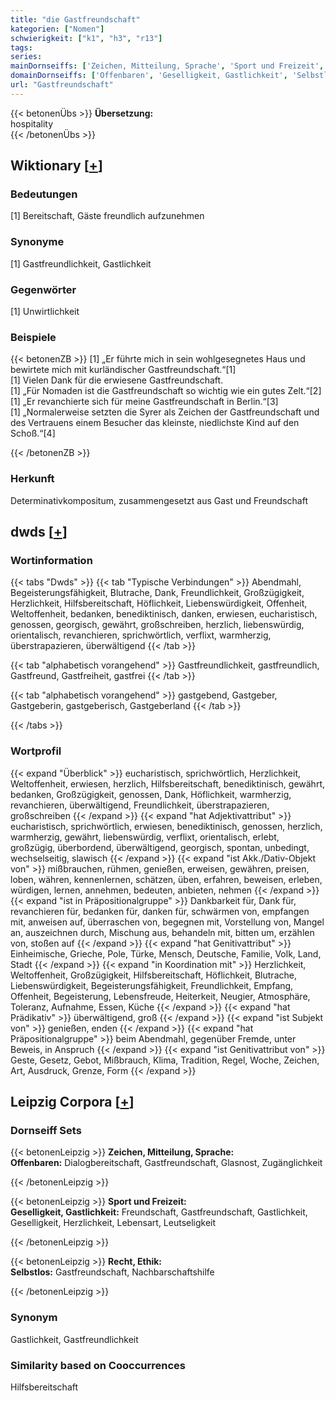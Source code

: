 ```yaml
---
title: "die Gastfreundschaft"
kategorien: ["Nomen"]
schwierigkeit: ["k1", "h3", "r13"]
tags:
series:
mainDornseiffs: ['Zeichen, Mitteilung, Sprache', 'Sport und Freizeit', 'Recht, Ethik']
domainDornseiffs: ['Offenbaren', 'Geselligkeit, Gastlichkeit', 'Selbstlos']
url: "Gastfreundschaft"
---
```


{{< betonenÜbs >}}
**Übersetzung:**  
hospitality  
{{< /betonenÜbs >}}

## Wiktionary [[+](https://de.wiktionary.org/wiki/Gastfreundschaft)]

### Bedeutungen
[1] Bereitschaft, Gäste freundlich aufzunehmen  

### Synonyme
[1] Gastfreundlichkeit, Gastlichkeit  

### Gegenwörter
[1] Unwirtlichkeit  

### Beispiele
{{< betonenZB >}}
[1] „Er führte mich in sein wohlgesegnetes Haus und bewirtete mich mit kurländischer Gastfreundschaft.“[1]  
[1] Vielen Dank für die erwiesene Gastfreundschaft.  
[1] „Für Nomaden ist die Gastfreundschaft so wichtig wie ein gutes Zelt.“[2]  
[1] „Er revanchierte sich für meine Gastfreundschaft in Berlin.“[3]  
[1] „Normalerweise setzten die Syrer als Zeichen der Gastfreundschaft und des Vertrauens einem Besucher das kleinste, niedlichste Kind auf den Schoß.“[4]  

{{< /betonenZB >}}
### Herkunft
Determinativkompositum, zusammengesetzt aus Gast und Freundschaft  



## dwds [[+](https://www.dwds.de/wb/Gastfreundschaft)]

### Wortinformation
{{< tabs "Dwds" >}}
{{< tab "Typische Verbindungen" >}}
Abendmahl, Begeisterungsfähigkeit, Blutrache, Dank, Freundlichkeit, Großzügigkeit, Herzlichkeit, Hilfsbereitschaft, Höflichkeit, Liebenswürdigkeit, Offenheit, Weltoffenheit, bedanken, benediktinisch, danken, erwiesen, eucharistisch, genossen, georgisch, gewährt, großschreiben, herzlich, liebenswürdig, orientalisch, revanchieren, sprichwörtlich, verflixt, warmherzig, überstrapazieren, überwältigend
{{< /tab >}}

{{< tab "alphabetisch vorangehend" >}}
Gastfreundlichkeit, gastfreundlich, Gastfreund, Gastfreiheit, gastfrei
{{< /tab >}}

{{< tab "alphabetisch vorangehend" >}}
gastgebend, Gastgeber, Gastgeberin, gastgeberisch, Gastgeberland
{{< /tab >}}

{{< /tabs >}}

### Wortprofil
{{< expand "Überblick" >}} eucharistisch, sprichwörtlich, Herzlichkeit, Weltoffenheit, erwiesen, herzlich, Hilfsbereitschaft, benediktinisch, gewährt, bedanken, Großzügigkeit, genossen, Dank, Höflichkeit, warmherzig, revanchieren, überwältigend, Freundlichkeit, überstrapazieren, großschreiben {{< /expand >}}
{{< expand "hat Adjektivattribut" >}} eucharistisch, sprichwörtlich, erwiesen, benediktinisch, genossen, herzlich, warmherzig, gewährt, liebenswürdig, verflixt, orientalisch, erlebt, großzügig, überbordend, überwältigend, georgisch, spontan, unbedingt, wechselseitig, slawisch {{< /expand >}}
{{< expand "ist Akk./Dativ-Objekt von" >}} mißbrauchen, rühmen, genießen, erweisen, gewähren, preisen, loben, währen, kennenlernen, schätzen, üben, erfahren, beweisen, erleben, würdigen, lernen, annehmen, bedeuten, anbieten, nehmen {{< /expand >}}
{{< expand "ist in Präpositionalgruppe" >}} Dankbarkeit für, Dank für, revanchieren für, bedanken für, danken für, schwärmen von, empfangen mit, anweisen auf, überraschen von, begegnen mit, Vorstellung von, Mangel an, auszeichnen durch, Mischung aus, behandeln mit, bitten um, erzählen von, stoßen auf {{< /expand >}}
{{< expand "hat Genitivattribut" >}} Einheimische, Grieche, Pole, Türke, Mensch, Deutsche, Familie, Volk, Land, Stadt {{< /expand >}}
{{< expand "in Koordination mit" >}} Herzlichkeit, Weltoffenheit, Großzügigkeit, Hilfsbereitschaft, Höflichkeit, Blutrache, Liebenswürdigkeit, Begeisterungsfähigkeit, Freundlichkeit, Empfang, Offenheit, Begeisterung, Lebensfreude, Heiterkeit, Neugier, Atmosphäre, Toleranz, Aufnahme, Essen, Küche {{< /expand >}}
{{< expand "hat Prädikativ" >}} überwältigend, groß {{< /expand >}}
{{< expand "ist Subjekt von" >}} genießen, enden {{< /expand >}}
{{< expand "hat Präpositionalgruppe" >}} beim Abendmahl, gegenüber Fremde, unter Beweis, in Anspruch {{< /expand >}}
{{< expand "ist Genitivattribut von" >}} Geste, Gesetz, Gebot, Mißbrauch, Klima, Tradition, Regel, Woche, Zeichen, Art, Ausdruck, Grenze, Form {{< /expand >}}

## Leipzig Corpora [[+](https://corpora.uni-leipzig.de/en/res?word=Gastfreundschaft&corpusId=deu_newscrawl-public_2018)]

### Dornseiff Sets
{{< betonenLeipzig >}}
**Zeichen, Mitteilung, Sprache:**  
**Offenbaren:** Dialogbereitschaft, Gastfreundschaft, Glasnost, Zugänglichkeit  

{{< /betonenLeipzig >}}


{{< betonenLeipzig >}}
**Sport und Freizeit:**  
**Geselligkeit, Gastlichkeit:** Freundschaft, Gastfreundschaft, Gastlichkeit, Geselligkeit, Herzlichkeit, Lebensart, Leutseligkeit  

{{< /betonenLeipzig >}}


{{< betonenLeipzig >}}
**Recht, Ethik:**  
**Selbstlos:** Gastfreundschaft, Nachbarschaftshilfe  

{{< /betonenLeipzig >}}

### Synonym
Gastlichkeit, Gastfreundlichkeit


### Similarity based on Cooccurrences
Hilfsbereitschaft

